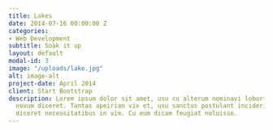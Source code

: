 ```yaml
---
title: Lakes
date: 2014-07-16 00:00:00 Z
categories:
- Web Development
subtitle: Soak it up
layout: default
modal-id: 3
image: "/uploads/lake.jpg"
alt: image-alt
project-date: April 2014
client: Start Bootstrap
description: Lorem ipsum dolor sit amet, usu cu alterum nominavi lobortis. At duo
  novum diceret. Tantas apeirian vix et, usu sanctus postulant inciderint ut, populo
  diceret necessitatibus in vim. Cu eum dicam feugiat noluisse.
---
```


